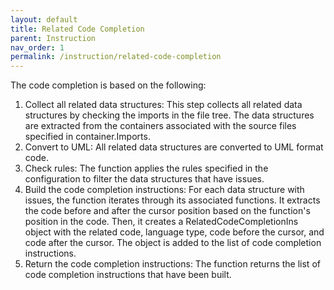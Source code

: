 ```yaml
---
layout: default
title: Related Code Completion
parent: Instruction
nav_order: 1
permalink: /instruction/related-code-completion
---
```


The code completion is based on the following:

1. Collect all related data structures: This step collects all related data structures by checking the imports in the
   file tree. The data structures are extracted from the containers associated with the source files specified in
   container.Imports.
2. Convert to UML: All related data structures are converted to UML format code.
3. Check rules: The function applies the rules specified in the configuration to filter the data structures that have
   issues.
4. Build the code completion instructions: For each data structure with issues, the function iterates through its
   associated functions. It extracts the code before and after the cursor position based on the function's position in
   the code. Then, it creates a RelatedCodeCompletionIns object with the related code, language type, code before the
   cursor, and code after the cursor. The object is added to the list of code completion instructions.
5. Return the code completion instructions: The function returns the list of code completion instructions that have been
   built.
